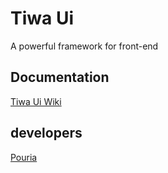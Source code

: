 # Tiwa Ui
A powerful framework for front-end

## Documentation
[Tiwa Ui Wiki](https://github.com/Tiwa-Team/TiwaUI/wiki)

## developers
[Pouria](https://github.com/arazhdarloo)
